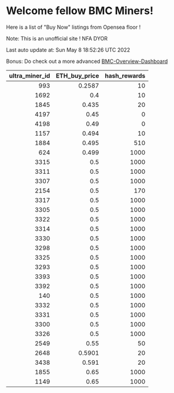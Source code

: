 # Welcome fellow BMC Miners!
Here is a list of "Buy Now" listings from Opensea floor !

Note: This is an unofficial site ! NFA DYOR

Last auto update at: Sun May  8 18:52:26 UTC 2022

Bonus: Do check out a more advanced [BMC-Overview-Dashboard](https://dune.com/defifunk/BMC-Overview-Dashboard)


|   ultra_miner_id |   ETH_buy_price |   hash_rewards |
|-----------------:|----------------:|---------------:|
|              993 |          0.2587 |             10 |
|             1692 |          0.4    |             10 |
|             1845 |          0.435  |             20 |
|             4197 |          0.45   |              0 |
|             4198 |          0.49   |              0 |
|             1157 |          0.494  |             10 |
|             1884 |          0.495  |            510 |
|              624 |          0.499  |           1000 |
|             3315 |          0.5    |           1000 |
|             3311 |          0.5    |           1000 |
|             3307 |          0.5    |           1000 |
|             2154 |          0.5    |            170 |
|             3317 |          0.5    |           1000 |
|             3305 |          0.5    |           1000 |
|             3322 |          0.5    |           1000 |
|             3314 |          0.5    |           1000 |
|             3330 |          0.5    |           1000 |
|             3298 |          0.5    |           1000 |
|             3325 |          0.5    |           1000 |
|             3293 |          0.5    |           1000 |
|             3393 |          0.5    |           1000 |
|             3392 |          0.5    |           1000 |
|              140 |          0.5    |           1000 |
|             3332 |          0.5    |           1000 |
|             3331 |          0.5    |           1000 |
|             3300 |          0.5    |           1000 |
|             3326 |          0.5    |           1000 |
|             2549 |          0.55   |             50 |
|             2648 |          0.5901 |             20 |
|             3438 |          0.591  |             20 |
|             1855 |          0.65   |           1000 |
|             1149 |          0.65   |           1000 |